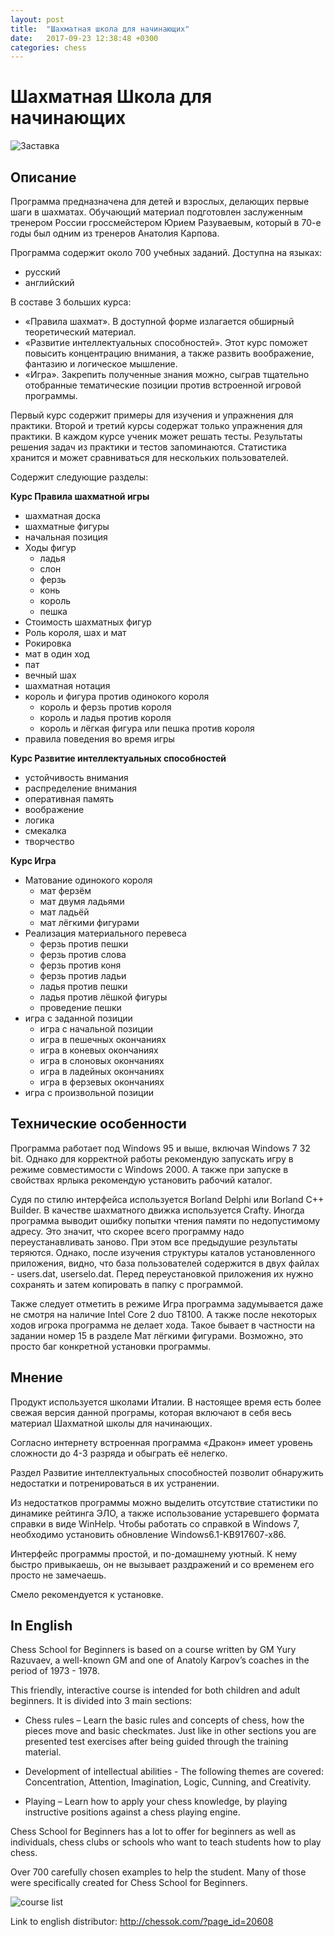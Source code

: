```yaml
---
layout: post
title:  "Шахматная школа для начинающих"
date:   2017-09-23 12:38:48 +0300
categories: chess
---
```

# Шахматная Школа для начинающих
![Заставка]({{site.baseurl}}/assets/ChessSchoolForBeginers.Splash.png) 


## Описание
Программа предназначена для детей и взрослых, делающих первые шаги в шахматах. Обучающий материал подготовлен заслуженным тренером России гроссмейстером Юрием Разуваевым, который в 70-е годы был одним из тренеров Анатолия Карпова. 

Программа содержит около 700 учебных заданий.
Доступна на языках: 
* русский
* английский

В составе 3 больших курса: 
- «Правила шахмат». В доступной форме излагается обширный теоретический материал.
- «Развитие интеллектуальных способностей». Этот курс поможет повысить концентрацию внимания, а также развить воображение, фантазию и логическое мышление.
- «Игра». Закрепить полученные знания можно, сыграв тщательно отобранные тематические позиции против встроенной игровой программы.

Первый курс содержит примеры для изучения и упражнения для практики. Второй и третий курсы содержат только упражнения для практики. В каждом курсе ученик может решать тесты. Результаты решения задач из практики и тестов запоминаются. Статистика хранится и может сравниваться для нескольких пользователей. 

Содержит следующие разделы:

**Курс Правила шахматной игры**
  - шахматная доска
  - шахматные фигуры
  - начальная позиция
- Ходы фигур
  - ладья
  - слон
  - ферзь
  - конь
  - король
  - пешка
- Стоимость шахматных фигур
- Роль короля, шах и мат
- Рокировка
- мат в один ход
- пат
- вечный шах
- шахматная нотация
- король и фигура против одинокого короля
  - король и ферзь против короля
  - король и ладья против короля
  - король и лёгкая фигура или пешка против короля
- правила поведения во время игры

**Курс Развитие интеллектуальных способностей**
- устойчивость внимания
- распределение внимания
- оперативная память
- воображение
- логика
- смекалка
- творчество

**Курс Игра**
- Матование одинокого короля
  - мат ферзём
  - мат двумя ладьями 
  - мат ладьёй
  - мат лёгкими фигурами
- Реализация материального перевеса
  - ферзь против пешки
  - ферзь против слова
  - ферзь против коня
  - ферзь против ладьи
  - ладья против пешки
  - ладья против лёшкой фигуры
  - проведение пешки
- игра с заданной позиции
  - игра с начальной позиции
  - игра в пешечных окончаниях
  - игра в коневых окончаниях
  - игра в слоновых окончаниях
  - игра в ладейных окончаниях
  - игра в ферзевых окончаниях
- игра с произвольной позиции

## Технические особенности

Программа работает под Windows 95  и выше, включая Windows 7 32 bit. Однако для корректной работы рекомендую запускать игру в режиме совместимости с Windows 2000. А также при запуске в свойствах ярлыка рекомендую установить рабочий каталог.

Судя по стилю интерфейса используется Borland Delphi или Borland C++ Builder. В качестве шахматного движка используется Crafty. 
Иногда программа выводит ошибку попытки чтения памяти по недопустимому адресу.
Это значит, что скорее всего программу надо переустанавливать заново. При этом все предыдушие результаты теряются. Однако, после изучения структуры каталов установленного приложения, видно, что база пользователей содержится в двух файлах - users.dat, userselo.dat.
Перед переустановкой приложения их нужно сохранять и затем копировать в папку с программой.

Также следует отметить в режиме Игра программа задумывается даже не смотря на наличие Intel Core 2 duo T8100. А также после некоторых ходов игрока программа не делает хода. Такое бывает в частности на задании номер 15 в разделе Мат лёгкими фигурами. Возможно, это просто баг конкретной установки программы.

## Мнение
Продукт используется школами Италии. В настоящее время есть более свежая версия данной програмы, которая включают в себя весь материал Шахматной школы для начинающих.

Согласно интернету встроенная программа «Дракон» имеет уровень сложности до 4-3 разряда и обыграть её нелегко.

Раздел Развитие интеллектуальных способностей позволит обнаружить недостатки и потренироваться в их устранении. 

Из недостатков программы можно выделить отсутствие статистики по динамике рейтинга ЭЛО, а также использование устаревшего формата справки в виде WinHelp. Чтобы работать со справкой в Windows 7, необходимо установить обновление Windows6.1-KB917607-x86. 

Интерфейс программы простой, и по-домашнему уютный. К нему быстро привыкаешь, он не вызывает раздражений и со временем его просто не замечаешь. 

Смело рекомендуется к установке.

## In English
Chess School for Beginners is based on a course written by GM Yury Razuvaev, a well-known GM and one of Anatoly Karpov’s coaches in the period of 1973 - 1978.

This friendly, interactive course is intended for both children and adult beginners. It is divided into 3 main sections:

- Chess rules – Learn the basic rules and concepts of chess, how the pieces move and basic checkmates. Just like in other sections you are presented test exercises after being guided through the training material.

- Development of intellectual abilities - The following themes are covered: Concentration, Attention, Imagination, Logic, Cunning, and Creativity.

- Playing – Learn how to apply your chess knowledge, by playing instructive positions against a chess playing engine.

Chess School for Beginners has a lot to offer for beginners as well as individuals, chess clubs or schools who want to teach students how to play chess.

Over 700 carefully chosen examples to help the student. Many of those were specifically created for Chess School for Beginners.

![course list]({{site.baseurl}}/assets/ChessSchoolForBeginnersCources.png)
 
Link to english distributor: http://chessok.com/?page_id=20608